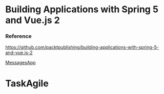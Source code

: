 # Building Applications with Spring 5 and Vue.js 2

### Reference

https://github.com/packtpublishing/building-applications-with-spring-5-and-vue.js-2

[MessagesApp](https://github.com/seoh02h/TaskAgile/tree/MessagesApp)

# TaskAgile
